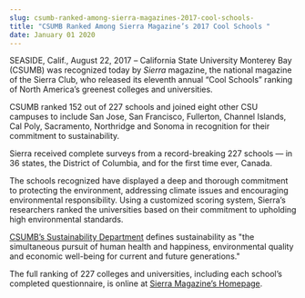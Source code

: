 ```yaml
---
slug: csumb-ranked-among-sierra-magazines-2017-cool-schools-
title: "CSUMB Ranked Among Sierra Magazine’s 2017 Cool Schools "
date: January 01 2020
---
```


<p>SEASIDE, Calif., August 22, 2017<i> – </i>California State University Monterey Bay (CSUMB) was recognized today by<i> Sierra</i> magazine, the national magazine of the Sierra Club, who released its eleventh annual “Cool Schools” ranking of North America’s greenest colleges and universities. </p><p>CSUMB ranked 152 out of 227 schools and joined eight other CSU campuses to include San Jose, San Francisco, Fullerton, Channel Islands, Cal Poly, Sacramento, Northridge and Sonoma in recognition for their commitment to sustainability.</p><p>Sierra received complete surveys from a record-breaking 227 schools — in 36 states, the District of Columbia, and for the first time ever, Canada. </p><p>The schools recognized have displayed a deep and thorough commitment to protecting the environment, addressing climate issues and encouraging environmental responsibility. Using a customized scoring system, Sierra’s researchers ranked the universities based on their commitment to upholding high environmental standards.</p><p><a href="https://csumb.edu/sustainability">CSUMB’s Sustainability Department</a> defines sustainability as "the simultaneous pursuit of human health and happiness, environmental quality and economic well-being for current and future generations." </p><p>The full ranking of 227 colleges and universities, including each school’s completed questionnaire, is online at <a href="http://www.sierraclub.org/coolschools">Sierra Magazine’s Homepage</a>.</p>
